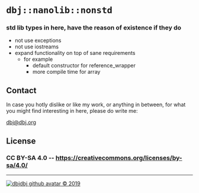 # `dbj::nanolib::nonstd`

### std lib types in here, have the reason of existence if they do 

- not use exceptions
- not use iostreams
- expand functionality on top of sane requirements
  - for example
    - default constructor for reference_wrapper
    - more compile time for array


## Contact

In case you hotly dislike or like my work, or anything in between, for what you might find interesting in here, please do write me:

[dbj@dbj.org](mailto:dbj@dbj.org)

## License

### CC BY-SA 4.0 -- https://creativecommons.org/licenses/by-sa/4.0/ 

---
[![dbjdbj github avatar](https://github.com/dbjdbj.png)
 &copy; 2019](https://dbj.netlify.com)